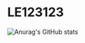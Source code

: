 # LE123123


![Anurag's GitHub stats](https://github-readme-stats.vercel.app/api?username=사용자ID&show_icons=true&theme=radical)
